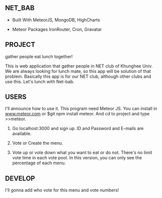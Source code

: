 ## NET_BAB

- Built With
MeteorJS, MongoDB, HighCharts

- Meteor Packages
IronRouter, Cron, Gravatar

## PROJECT
gather people eat lunch together!

This is web application that gather people in NET club of Khunghee Univ.
We are always looking for lunch mate, so this app will be solution of that problem.
Basically this app is for our NET club, although other clubs and use this.
Let's lunch with Net-bab.

## USERS
I'll announce how to use it.
This program need Meteor JS. You can install in www.meteor.com or $git npm install meteor.
And cd to project and type >>meteor.

1. Go localhost:3000 and sign up. ID and Password and E-mails are available.

1. Vote or Create the menu.

1. Vote up or vote down what you want to eat or do not. There's no limit vote time in each vote pool.
In this version, you can only see the percentage of each menu.

## DEVELOP
I'll gonna add who vote for this menu and vote numbers!
